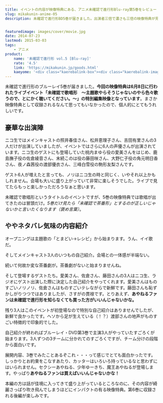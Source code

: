 ```yaml
---
title: イベントの内容が映像特典にある、アニメ未確認で進行形Blu-ray第5巻をレビュー
slug: mikakunin-anime-05
description: 未確認で進行形BD5巻が届きました。出演者三倍で濃さも三倍の映像特典が見どころです。映像特典は6月8日に行われた「未確認で歌唱形」というイベントの特別編集映像が収録されており、非常に見応えのある内容となっています。


featuredimage: images/cover/movie.jpg
date: 2014-07-23
lastmod: 2015-03-03
tags: 
    - アニメ
product:
    name: '未確認で進行形 vol.5 [Blu-ray]'
    rate: '4.5'
    link: 'https://mikakunin.jp/goods.html'
    kaeyome: '<div class="kaerebalink-box"><div class="kaerebalink-image"><a href="https://www.amazon.co.jp/exec/obidos/ASIN/B00HRQJSTY/illusionspace-22/ref=nosim/" rel="nofollow" target="_blank"><img src="https://ecx.images-amazon.com/images/I/51yTyyTuHrL._SL160_.jpg" style="border: none;" /></a></div><div class="kaerebalink-info"><div class="kaerebalink-name"><a href="https://www.amazon.co.jp/exec/obidos/ASIN/B00HRQJSTY/illusionspace-22/ref=nosim/" rel="nofollow" target="_blank">未確認で進行形 vol.5 (初回生産限定版) [Blu-ray]</a><div class="kaerebalink-powered-date">posted with <a href="https://kaereba.com" rel="nofollow" target="_blank">カエレバ</a></div></div><div class="kaerebalink-detail">照井春佳 東宝 2014-07-16    </div><div class="kaerebalink-link1"><div class="shoplinkamazon"><a href="https://www.amazon.co.jp/gp/search?keywords=%96%A2%8Am%94F%82%C5%90i%8Ds%8C%60%20vol.5%20Blu-ray&__mk_ja_JP=%83J%83%5E%83J%83i&tag=illusionspace-22" rel="nofollow" target="_blank" title="アマゾン" >Amazonで購入</a></div><div class="shoplinkrakuten"><a href="https://hb.afl.rakuten.co.jp/hgc/0e95387f.f2aef20d.0e953880.25e412bd/?pc=http%3A%2F%2Fsearch.rakuten.co.jp%2Fsearch%2Fmall%2F%25E6%259C%25AA%25E7%25A2%25BA%25E8%25AA%258D%25E3%2581%25A7%25E9%2580%25B2%25E8%25A1%258C%25E5%25BD%25A2%2520vol.5%2520Blu-ray%2F-%2Ff.1-p.1-s.1-sf.0-st.A-v.2%3Fx%3D0%26scid%3Daf_ich_link_urltxt%26m%3Dhttp%3A%2F%2Fm.rakuten.co.jp%2F" rel="nofollow" target="_blank" title="楽天市場" >楽天市場で購入</a></div></div></div><div class="booklink-footer" style="clear: left"></div></div>'
---
```


未確認で進行形のブルーレイ5巻が届きました。<strong>今回の映像特典は6月8日に行われたライブイベント「未確認で歌唱形　〜主題歌やらそうじゃないのやら色々歌うので、とにかく聴いてください。〜」の特別編集映像となっています</strong>。まさか映像特典として収録されるなんて思ってもいなかったので、個人的にとてもうれしいです。


## 豪華な出演陣


ニコ生ではメインキャストの照井春佳さん、松井恵理子さん、吉田有里さんの3人だけが出演していましたが、イベントではさらに6人の声優さんが出演されています。ニコ生のゲストにも登場していた桃内まゆら役の愛美さんをはじめ、鹿島撫子役の佐倉綾音さん、末続このは役の藤田咲さん、大野仁子役の角元明日香さん、夜ノ森茜役の渡部優衣さん、三峰白雪役の駒形友梨さんです。

ゲスト6人が増えたと言っても、ノリはニコ生の時と同じく、いやそれ以上かもしれません。会場も大いに盛り上がっていて非常に楽しそうでした。ライブで見てたらもっと楽しかっただろうなぁと思います。

未確認で歌唱形というタイトルのイベントですが、5巻の映像特典では歌唱が出てきたのは冒頭だけ。<em>5巻だけ見たら「未確認で茶番形」とするのが正しいじゃないかと言いたくなります（褒め言葉）</em>。


## ややネタバレ気味の内容紹介


オープニングは主題歌の「とまどい→レシピ」から始まります。うん、イイ歌だ。

そしてメインキャスト3人のいつもの自己紹介。会場との一体感が半端ない。

続いて何故か変な茶番劇が。茶番劇がないと始まりませんね。

そして登場するゲストたち。愛美さん、佐倉さん、藤田さんの3人はニコ生、ラジオにゲスト出演した際に決定した自己紹介をやってくれます。愛美さんはものすごいノリノリ、佐倉さんはものすごいテレながらで新鮮です。藤田さんも恥ずかしがりつつではありましたが、さすがの貫禄です。とりあえず、<strong>あやねるファンは未確認で進行形を知らなくても買った方がいいんじゃないかな。</strong>

残り3人はこのイベントが初登場なので特別な自己紹介はありませんでしたが、新鮮で良かったです。ヘソから足が生えている（！？）渡部さんの地声がものすごい特徴的で印象的でした。

自己紹介が終わればブルーレイ・DVD第3巻で主演3人がやっていたすごろくが始まります。3人ずつの3チームに分かれてのすごろくですが、チーム分けの段階から面白いです。

展開内容、3巻でみたことあるぞこれ・・・って感じでとても面白かったです。しっかりとお約束をこなすあたり、カッターはいろいろ持っているなと思わずにはいられません。セクシーあやねる、少年ゆーきち、魔王あやねるが登場します。やっぱり<strong>あやねるファンは買えばいいんじゃないかな！</strong>

本編の方は話が佳境に入ってきて盛り上がっているところなのに、その内容が綺麗さっぱり吹き飛んでしまうほどにインパクトの有る映像特典。第6巻に収録される後編が楽しみです。


  